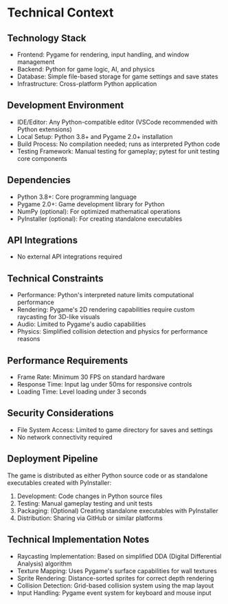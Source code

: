# Technical Context

## Technology Stack
- Frontend: Pygame for rendering, input handling, and window management
- Backend: Python for game logic, AI, and physics
- Database: Simple file-based storage for game settings and save states
- Infrastructure: Cross-platform Python application

## Development Environment
- IDE/Editor: Any Python-compatible editor (VSCode recommended with Python extensions)
- Local Setup: Python 3.8+ and Pygame 2.0+ installation
- Build Process: No compilation needed; runs as interpreted Python code
- Testing Framework: Manual testing for gameplay; pytest for unit testing core components

## Dependencies
- Python 3.8+: Core programming language
- Pygame 2.0+: Game development library for Python
- NumPy (optional): For optimized mathematical operations
- PyInstaller (optional): For creating standalone executables

## API Integrations
- No external API integrations required

## Technical Constraints
- Performance: Python's interpreted nature limits computational performance
- Rendering: Pygame's 2D rendering capabilities require custom raycasting for 3D-like visuals
- Audio: Limited to Pygame's audio capabilities
- Physics: Simplified collision detection and physics for performance reasons

## Performance Requirements
- Frame Rate: Minimum 30 FPS on standard hardware
- Response Time: Input lag under 50ms for responsive controls
- Loading Time: Level loading under 3 seconds

## Security Considerations
- File System Access: Limited to game directory for saves and settings
- No network connectivity required

## Deployment Pipeline
The game is distributed as either Python source code or as standalone executables created with PyInstaller:

1. Development: Code changes in Python source files
2. Testing: Manual gameplay testing and unit tests
3. Packaging: (Optional) Creating standalone executables with PyInstaller
4. Distribution: Sharing via GitHub or similar platforms

## Technical Implementation Notes
- Raycasting Implementation: Based on simplified DDA (Digital Differential Analysis) algorithm
- Texture Mapping: Uses Pygame's surface capabilities for wall textures
- Sprite Rendering: Distance-sorted sprites for correct depth rendering
- Collision Detection: Grid-based collision system using the map layout
- Input Handling: Pygame event system for keyboard and mouse input
